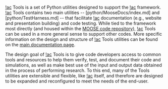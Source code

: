 [!ac](MOOSE) Tools is a set of Python utilities designed to support the [!ac](MOOSE) framework.
[!ac](MOOSE) Tools contains two main utilities -- [python/MooseDocs/index.md] and [python/TestHarness.md]
-- that facilitate [!ac](MOOSE) documentation (e.g., website and presentation building) and code testing.
While tied to the framework most directly (and housed within the
[MOOSE code repository](https://github.com/idaholab/moose)), [!ac](MOOSE) Tools can be used in a more
general sense to support other codes. More specific information on the design and structure of
[!ac](MOOSE) Tools utilities can be found on the [main documentation page](python/index.md).

The design goal of [!ac](MOOSE) Tools is to give code developers access to common tools and resources
to help them verify, test, and document their code and simulations, as well as make best use of the
input and output data obtained in the process of performing research. To this end, many of the Tools
utilities are extensible and flexible, like [!ac](MOOSE) itself, and therefore are designed to be
expanded and reconfigured to meet the needs of the end-user.
